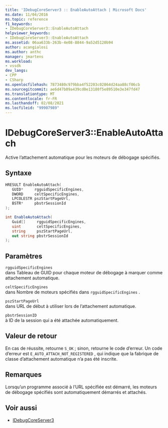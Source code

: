 ```yaml
---
title: 'IDebugCoreServer3 :: EnableAutoAttach | Microsoft Docs'
ms.date: 11/04/2016
ms.topic: reference
f1_keywords:
- IDebugCoreServer3::EnableAutoAttach
helpviewer_keywords:
- IDebugCoreServer3::EnableAutoAttach
ms.assetid: 06aa633b-263b-4e08-8844-9a52d5120b94
author: acangialosi
ms.author: anthc
manager: jmartens
ms.workload:
- vssdk
dev_langs:
- CPP
- CSharp
ms.openlocfilehash: 7873480c979bba4f52203c02864d24aa88cf06cb
ms.sourcegitcommit: ae6d47b09a439cd0e13180f5e89510e3e347fd47
ms.translationtype: MT
ms.contentlocale: fr-FR
ms.lasthandoff: 02/08/2021
ms.locfileid: "99907989"
---
```

# <a name="idebugcoreserver3enableautoattach"></a>IDebugCoreServer3::EnableAutoAttach
Active l’attachement automatique pour les moteurs de débogage spécifiés.

## <a name="syntax"></a>Syntaxe

```cpp
HRESULT EnableAutoAttach(
   GUID*     rgguidSpecificEngines,
   DWORD     celtSpecificEngines,
   LPCOLESTR pszStartPageUrl,
   BSTR*     pbstrSessionId
);
```

```csharp
int EnableAutoAttach(
   Guid[]     rgguidSpecificEngines,
   uint       celtSpecificEngines,
   string     pszStartPageUrl,
   out string pbstrSessionId
);
```

## <a name="parameters"></a>Paramètres
`rgguidSpecificEngines`\
dans Tableau de GUID pour chaque moteur de débogage à marquer comme attachement automatique.

`celtSpecificEngines`\
dans Nombre de moteurs spécifiés dans `rgguidSpecificEngines` .

`pszStartPageUrl`\
dans URL de début à utiliser lors de l’attachement automatique.

`pbstrSessionID`\
à ID de la session qui a été attachée automatiquement.

## <a name="return-value"></a>Valeur de retour
 En cas de réussite, retourne `S_OK` ; sinon, retourne le code d’erreur. Un code d’erreur est `E_AUTO_ATTACH_NOT_REGISTERED` , qui indique que la fabrique de classe d’attachement automatique n’a pas été inscrite.

## <a name="remarks"></a>Remarques
 Lorsqu’un programme associé à l’URL spécifiée est démarré, les moteurs de débogage spécifiés sont automatiquement démarrés et attachés.

## <a name="see-also"></a>Voir aussi
- [IDebugCoreServer3](../../../extensibility/debugger/reference/idebugcoreserver3.md)

